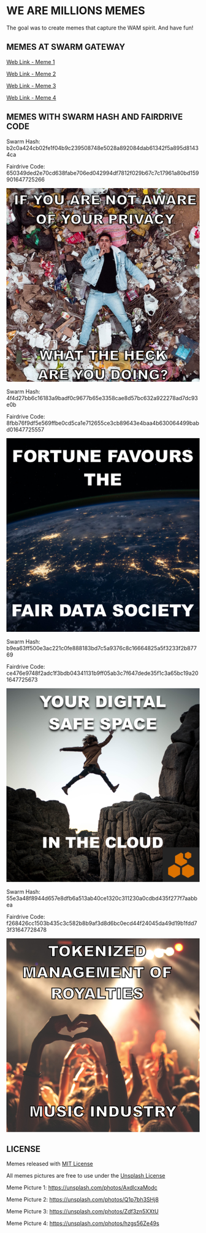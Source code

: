 # WE ARE MILLIONS MEMES

The goal was to create memes that capture the WAM spirit. And have fun!

## MEMES AT SWARM GATEWAY
[Web Link - Meme 1](https://gateway.ethswarm.org/access/b2c0a424cb02fe1f04b9c239508748e5028a892084dab61342f5a895d81434ca)

[Web Link - Meme 2](https://gateway.ethswarm.org/access/4f4d27bb6c16183a9badf0c9677b65e3358cae8d57bc632a922278ad7dc93e0b)

[Web Link - Meme 3](https://gateway.ethswarm.org/access/b9ea63ff500e3ac221c0fe888183bd7c5a9376c8c16664825a5f3233f2b87769)

[Web Link - Meme 4](https://gateway.ethswarm.org/access/55e3a48f8944d657e8dfb6a513ab40ce1320c311230a0cdbd435f277f7aabbea)



## MEMES WITH SWARM HASH AND FAIRDRIVE CODE

Swarm Hash: b2c0a424cb02fe1f04b9c239508748e5028a892084dab61342f5a895d81434ca

Fairdrive Code: 650349ded2e70cd638fabe706ed042994df7812f029b67c7c17961a80bd159901647725266

![](wam-meme-1.png)


Swarm Hash: 4f4d27bb6c16183a9badf0c9677b65e3358cae8d57bc632a922278ad7dc93e0b

Fairdrive Code: 8fbb76f9df5e569ffbe0cd5ca1e712655ce3cb89643e4baa4b630064499babd01647725557

![](wam-meme-2.png)


Swarm Hash: b9ea63ff500e3ac221c0fe888183bd7c5a9376c8c16664825a5f3233f2b87769

Fairdrive Code: ce476e9748f2adc1f3bdb04341131b9ff05ab3c7f647dede35f1c3a65bc19a201647725673

![](wam-meme-3.png)


Swarm Hash: 55e3a48f8944d657e8dfb6a513ab40ce1320c311230a0cdbd435f277f7aabbea

Fairdrive Code: f268426cc1503b435c3c582b8b9af3d8d6bc0ecd44f24045da49d19b1fdd73f31647728478

![](wam-meme-4.png)


## LICENSE

Memes released with [MIT License](/LICENSE)

All memes pictures  are free to use under the [Unsplash License](https://unsplash.com/license)

Meme Picture 1: https://unsplash.com/photos/AxdlcxaModc

Meme Picture 2: https://unsplash.com/photos/Q1p7bh3SHj8

Meme Picture 3: https://unsplash.com/photos/Zdf3zn5XXtU

Meme Picture 4: https://unsplash.com/photos/hzgs56Ze49s


